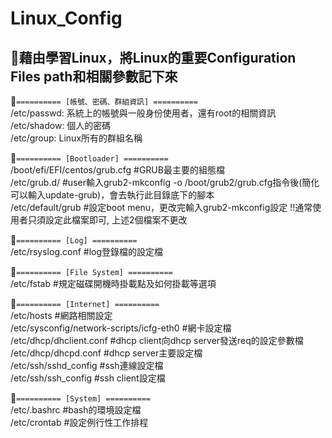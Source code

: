 # Linux_Config

##  :memo:藉由學習Linux，將Linux的重要Configuration Files path和相關參數記下來

:pushpin:`========== [帳號、密碼、群組資訊] ==========`  
/etc/passwd: 系統上的帳號與一般身份使用者，還有root的相關資訊  
/etc/shadow: 個人的密碼  
/etc/group: Linux所有的群組名稱  

:pushpin:`========== [Bootloader] ==========`  
/boot/efi/EFI/centos/grub.cfg #GRUB最主要的組態檔  
/etc/grub.d/ #user輸入grub2-mkconfig -o /boot/grub2/grub.cfg指令後(簡化可以輸入update-grub)，會去執行此目錄底下的腳本  
/etc/default/grub #設定boot menu，更改完輸入grub2-mkconfig設定  !!通常使用者只須設定此檔案即可, 上述2個檔案不更改  

:pushpin:`========== [Log] ==========`  
/etc/rsyslog.conf #log登錄檔的設定檔  

:pushpin:`========== [File System] ==========`  
/etc/fstab #規定磁碟開機時掛載點及如何掛載等選項  

:pushpin:`========== [Internet] ==========`  
/etc/hosts #網路相關設定  
/etc/sysconfig/network-scripts/icfg-eth0 #網卡設定檔  
/etc/dhcp/dhclient.conf #dhcp client向dhcp server發送req的設定參數檔  
/etc/dhcp/dhcpd.conf #dhcp server主要設定檔  
/etc/ssh/sshd_config #ssh連線設定檔  
/etc/ssh/ssh_config #ssh client設定檔  

:pushpin:`========== [System] ==========`   
/etc/.bashrc #bash的環境設定檔  
/etc/crontab #設定例行性工作排程  
